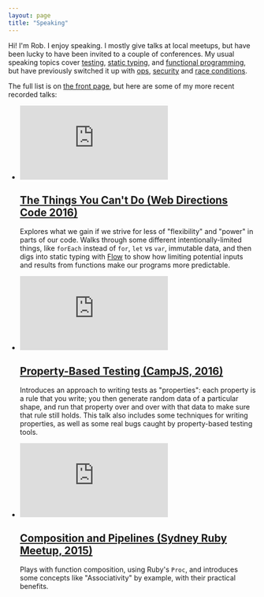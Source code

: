 ```yaml
---
layout: page
title: "Speaking"
---
```


Hi! I'm Rob. I enjoy speaking. I mostly give talks at local meetups, but have been lucky to have been invited to a couple of conferences. My usual speaking topics cover [testing](/talks/2016/06/property-based-testing/), [static typing](/talks/2016/07/things-you-cant-do-wdc16/), and [functional programming](/talks/2015/09/composition-and-pipelines/), but have previously switched it up with [ops](https://speakerdeck.com/damncabbage/the-testing-monitoring-continuum-devops-sydney-2015), [security](https://speakerdeck.com/damncabbage/xss-an-introduction-and-demonstration-2009) and [race conditions](https://speakerdeck.com/damncabbage/databases-and-race-conditions-sydphp-2014).

The full list is on [the front page](/#talks), but here are some of my more recent recorded talks:

<ul class="talks-showcase">
  <li>
    <div class="talk--thumbnail">
      <div class="embedded-iframe">
        <div class="inner">
          <iframe src="https://player.vimeo.com/video/194125263" frameborder="0" webkitallowfullscreen mozallowfullscreen allowfullscreen></iframe>
        </div>
      </div>
    </div>
    <div class="talk--text">
      <h2><a href="/talks/2016/07/things-you-cant-do-wdc16/">
        The Things You Can't Do (Web Directions Code 2016)
      </a></h2>
      <p>Explores what we gain if we strive for less of "flexibility" and "power" in parts of our code. Walks through some different intentionally-limited things, like <code>forEach</code> instead of <code>for</code>, <code>let</code> vs <code>var</code>, immutable data, and then digs into static typing with <a href="http://flowtype.org">Flow</a> to show how limiting potential inputs and results from functions make our programs more predictable.</p>
    </div>
  </li>

  <li>
    <div class="talk--thumbnail">
      <div class="embedded-iframe">
        <div class="inner">
          <iframe src="https://www.youtube.com/embed/_OXrdIRmdJc" frameborder="0" webkitallowfullscreen mozallowfullscreen allowfullscreen></iframe>
        </div>
      </div>
    </div>
    <div class="talk--text">
      <h2><a href="/talks/2016/06/property-based-testing/">
        Property-Based Testing (CampJS, 2016)
      </a></h2>
      <p>Introduces an approach to writing tests as "properties": each property is a rule that you write; you then generate random data of a particular shape, and run that property over and over with that data to make sure that rule still holds. This talk also includes some techniques for writing properties, as well as some real bugs caught by property-based testing tools.</p>
    </div>
  </li>

  <li>
    <div class="talk--thumbnail">
      <div class="embedded-iframe">
        <div class="inner">
          <iframe src="https://player.vimeo.com/video/138642247" frameborder="0" webkitallowfullscreen mozallowfullscreen allowfullscreen></iframe>
        </div>
      </div>
    </div>
    <div class="talk--text">
      <h2><a href="/talks/2015/09/composition-and-pipelines/">
        Composition and Pipelines (Sydney Ruby Meetup, 2015)
      </a></h2>
      <p>Plays with function composition, using Ruby's <code>Proc</code>, and introduces some concepts like "Associativity" by example, with their practical benefits.</p>
    </div>
  </li>
</ul>
